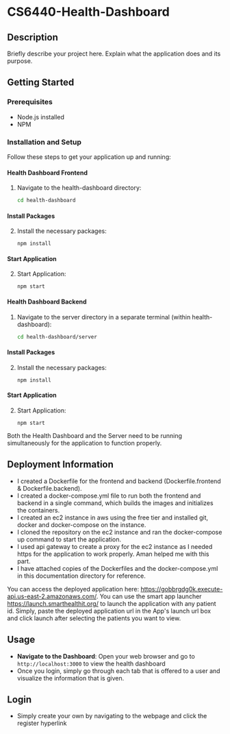 # CS6440-Health-Dashboard

## Description

Briefly describe your project here. Explain what the application does and its purpose.

## Getting Started

### Prerequisites

- Node.js installed
- NPM

### Installation and Setup

Follow these steps to get your application up and running:

#### Health Dashboard Frontend

1. Navigate to the health-dashboard directory:
   ```bash
   cd health-dashboard
   ```

#### Install Packages

2. Install the necessary packages:
   ```
   npm install
   ```

#### Start Application

2. Start Application:
   ```
   npm start
   ```

#### Health Dashboard Backend

1. Navigate to the server directory in a separate terminal (within health-dashboard):
   ```bash
   cd health-dashboard/server
   ```

#### Install Packages

2. Install the necessary packages:
   ```
   npm install
   ```

#### Start Application

2. Start Application:
   ```
   npm start
   ```

Both the Health Dashboard and the Server need to be running simultaneously for the application to function properly.

## Deployment Information

- I created a Dockerfile for the frontend and backend (Dockerfile.frontend & Dockerfile.backend).
- I created a docker-compose.yml file to run both the frontend and backend in a single command, which builds the images and initializes the containers.
- I created an ec2 instance in aws using the free tier and installed git, docker and docker-compose on the instance.
- I cloned the repository on the ec2 instance and ran the docker-compose up command to start the application.
- I used api gateway to create a proxy for the ec2 instance as I needed https for the application to work properly. Aman helped me with this part.
- I have attached copies of the Dockerfiles and the docker-compose.yml in this documentation directory for reference.

You can access the deployed application here: https://gobbrgdg0k.execute-api.us-east-2.amazonaws.com/.
You can use the smart app launcher https://launch.smarthealthit.org/ to launch the application with any patient id. Simply, paste the deployed application url in the App's launch url box and click launch after selecting the patients you want to view.

## Usage

- **Navigate to the Dashboard**: Open your web browser and go to `http://localhost:3000` to view the health dashboard
- Once you login, simply go through each tab that is offered to a user and visualize the information that is given.

## Login
- Simply create your own by navigating to the webpage and click the register hyperlink
